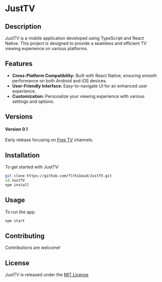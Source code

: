 # JustTV

## Description

JustTV is a mobile application developed using TypeScript and React Native. This project is designed to provide a seamless and efficient TV viewing experience on various platforms.

## Features

- **Cross-Platform Compatibility:** Built with React Native, ensuring smooth performance on both Android and iOS devices.
- **User-Friendly Interface:** Easy-to-navigate UI for an enhanced user experience.
- **Customization:** Personalize your viewing experience with various settings and options.

## Versions

#### Version 0.1
Early release focusing on [Free TV](https://www.free.fr/) channels.

## Installation

To get started with JustTV:

```bash
git clone https://github.com/flthibaud/JustTV.git
cd JustTV
npm install
```

## Usage

To run the app:

```bash
npm start
```

## Contributing

Contributions are welcome!

## License

JustTV is released under the [MIT License](https://choosealicense.com/licenses/mit/)